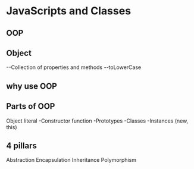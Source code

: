 # JavaScripts and Classes

## OOP

## Object
--Collection of properties and methods
--toLowerCase

## why use OOP

## Parts of OOP
Object literal
-Constructor function
-Prototypes
-Classes
-Instances (new, this)

## 4 pillars
Abstraction
Encapsulation
Inheritance
Polymorphism
